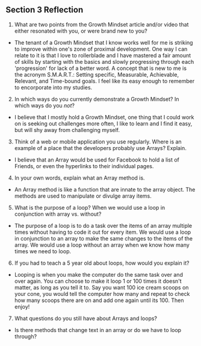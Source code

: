 ## Section 3 Reflection

1. What are two points from the Growth Mindset article and/or video that either resonated with you, or were brand new to you?
  - The tenant of a Growth Mindset that I know works well for me is striking to improve within one's zone of proximal development. One way I can relate to it is that I love to rollerblade and I have mastered a fair amount of skills by starting with the basics and slowly progressing through each 'progression' for lack of a better word. A concept that is new to me is the acronym S.M.A.R.T.: Setting specific, Measurable, Achievable, Relevant, and Time-bound goals. I feel like its easy enough to remember to encorporate into my studies.
2. In which ways do you currently demonstrate a Growth Mindset? In which ways do you _not_?
  - I believe that I mostly hold a Growth Mindset, one thing that I could work on is seeking out challenges more often, I like to learn and I find it easy, but will shy away from challenging myself.

3. Think of a web or mobile application you use regularly. Where is an example of a place that the developers probably use Arrays? Explain.
  - I believe that an Array would be used for Facebook to hold a list of Friends, or even the hyperlinks to their individual pages.

4. In your own words, explain what an Array method is.
 - An Array method is like a function that are innate to the array object. The methods are used to manipulate or divulge
 array items.

5. What is the purpose of a loop? When we would use a loop in conjunction with array vs. without?
  - The purpose of a loop is to do a task over the items of an array multiple times without having to
  code it out for every item. We would use a loop in conjunction to an array to make the same changes
  to the items of the array. We would use a loop without an array when we know how many times we need to loop.

6. If you had to teach a 5 year old about loops, how would you explain it?
  - Looping is when you make the computer do the same task over and over again. You
  can choose to make it loop 1 or 100 times it doesn't matter, as long as you tell it to.
  Say you want 100 ice cream scoops on your cone, you would tell the computer how many
  and repeat to check how many scoops there are on and add one again until its 100. Then enjoy!

7. What questions do you still have about Arrays and loops?
  - Is there methods that change text in an array or do we have to loop through?
